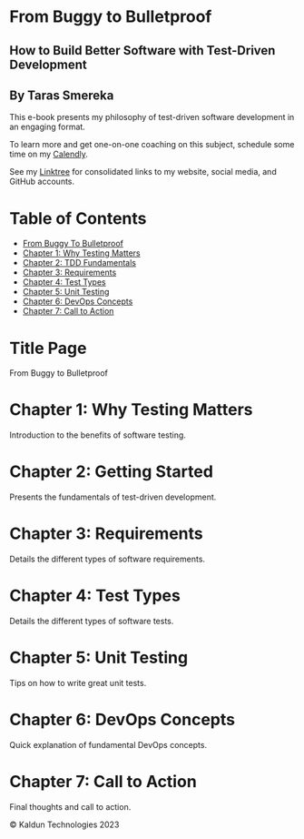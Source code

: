 # From Buggy to Bulletproof
## How to Build Better Software with Test-Driven Development
## By Taras Smereka

This e-book presents my philosophy of test-driven software development in an engaging format.

To learn more and get one-on-one coaching on this subject, schedule some time on my [Calendly](https://calendly.com/kaldun/meeting).

See my [Linktree](https://linktr.ee/kaldun_tech) for consolidated links to my website, social media, and GitHub accounts.

# Table of Contents

- [From Buggy To Bulletproof](chapters/title-page.md)
- [Chapter 1: Why Testing Matters](chapters/ch01-why-testing-matters.md)
- [Chapter 2: TDD Fundamentals](chapters/ch02-tdd-fundamentals.md)
- [Chapter 3: Requirements](chapters/ch03-requirements.md)
- [Chapter 4: Test Types](chapters/ch04-test-types.md)
- [Chapter 5: Unit Testing](chapters/ch05-unit-tests.md)
- [Chapter 6: DevOps Concepts](chapters/ch06-devops.md)
- [Chapter 7: Call to Action](chapters/ch07-call-to-action.md)

# Title Page
From Buggy to Bulletproof

# Chapter 1: Why Testing Matters
Introduction to the benefits of software testing.

# Chapter 2: Getting Started
Presents the fundamentals of test-driven development.

# Chapter 3: Requirements
Details the different types of software requirements.

# Chapter 4: Test Types
Details the different types of software tests.

# Chapter 5: Unit Testing
Tips on how to write great unit tests.

# Chapter 6: DevOps Concepts
Quick explanation of fundamental DevOps concepts.

# Chapter 7: Call to Action
Final thoughts and call to action.

&copy; Kaldun Technologies 2023
